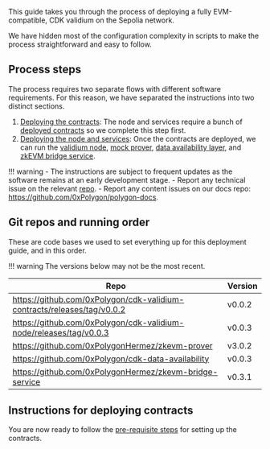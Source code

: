 This guide takes you through the process of deploying a fully EVM-compatible, CDK validium on the Sepolia network.

We have hidden most of the configuration complexity in scripts to make the process straightforward and easy to follow.

## Process steps

The process requires two separate flows with different software requirements. For this reason, we have separated the instructions into two distinct sections.

1. [Deploying the contracts](contracts/prerequisites.md): The node and services require a bunch of [deployed contracts](https://github.com/0xPolygon/cdk-validium-contracts) so we complete this step first.
2. [Deploying the node and services](node/prerequisites.md): Once the contracts are deployed, we can run the [validium node](https://github.com/0xPolygon/cdk-validium-node), [mock prover](https://github.com/0xPolygonHermez/zkevm-prover), [data availability layer](https://github.com/0xPolygon/cdk-data-availability), and [zkEVM bridge service](https://github.com/0xPolygonHermez/zkevm-bridge-service).

!!! warning
    - The instructions are subject to frequent updates as the software remains at an early development stage.
    - Report any technical issue on the relevant [repo](#git-repos-and-running-order).
    - Report any content issues on our docs repo: https://github.com/0xPolygon/polygon-docs.

## Git repos and running order

These are code bases we used to set everything up for this deployment guide, and in this order.

!!! warning
    The versions below may not be the most recent.

| Repo | Version |
| --- | --- |
| https://github.com/0xPolygon/cdk-validium-contracts/releases/tag/v0.0.2 | v0.0.2 |
| https://github.com/0xPolygon/cdk-validium-node/releases/tag/v0.0.3 | v0.0.3 |
| https://github.com/0xPolygonHermez/zkevm-prover | v3.0.2 |
| https://github.com/0xPolygon/cdk-data-availability | v0.0.3 |
| https://github.com/0xPolygonHermez/zkevm-bridge-service | v0.3.1 |

## Instructions for deploying contracts

You are now ready to follow the [pre-requisite steps](contracts/prerequisites.md) for setting up the contracts.